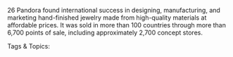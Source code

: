26
Pandora found international success in designing, manufacturing, and 
marketing hand-finished jewelry made from high-quality materials at 
affordable prices. It was sold in more than 100 countries through more 
than 6,700 points of sale, including approximately 2,700 concept stores.  

   Tags & Topics:
   